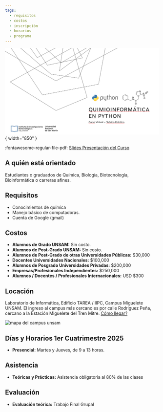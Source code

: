```yaml
---
tags:
  - requisitos
  - costos
  - inscripción
  - horarios
  - programa
---
```



<!--
## Correlativas para alumnos de grado UNSAM

* CB14 Estadistica Aplicada
* CB07 Biología Molecular

-->
![Banner](img/intro.png){ width="850" }

:fontawesome-regular-file-pdf: [Slides Presentación del Curso](https://drive.google.com/file/d/1OI-t43zqHLL8JUUM9VmXg3mgSsnpLerI/view?usp=sharing)

## A quién está orientado
Estudiantes o graduados de Química, Biología, Biotecnología, Bioinformática o carreras afines.

## Requisitos

* Conocimientos de química
* Manejo básico de computadoras.
* Cuenta de Google (gmail)

## Costos

* **Alumnos de Grado UNSAM:** Sin costo. 
* **Alumnos de Post-Grado UNSAM:** Sin costo. 
* **Alumnos de Post-Grado de otras Universidades Públicas:** $30,000
* **Docentes Universidades Nacionales:** $100,000
* **Alumnos de Posgrado Universidades Privadas:** $200,000
* **Empresas/Profesionales Independientes:** $250,000
* **Alumnos / Docentes / Profesionales Internacionales:** USD $300

## Locación

Laboratorio de Informática, Edificio TAREA / IIPC, Campus Miguelete UNSAM. El ingreso al campus más cercano es por calle Rodriguez Peña, cercano a la Estación Miguelete del Tren Mitre. [Cómo llegar?](https://www.unsam.edu.ar/home/como_llegar.php)

![mapa del campus unsam](img/mapa-campus-unsam.png)


## Días y Horarios 1er Cuatrimestre 2025 

* **Presencial:** Martes y Jueves, de 9 a 13 horas.

## Asistencia

* **Teóricas y Prácticas:** Asistencia obligatoria al 80% de las clases

## Evaluación

* **Evaluación teórica:**
Trabajo Final Grupal

<!--
* **Promoción:** 
Todas las instancias evaluatorias (teórico + práctico) con puntaje de 7 o más.
* **Examen Final:** En caso de instancias evaluatorias aprobadas con 5, o en caso de tener que recuperar. 
* **Recursa:** En caso de no cumplir con requisito de asistencia o instancias evaluatorias no aprobadas.
  

## Inscripción

Para inscribirte vas a necesitar:

- Si sos alumno UNSAM:
    * [x] Tu número de legajo
- Si sos posgrado, investigador o trabajas en la industria:
    * [x] Breve descripción de tu línea de trabajo
    * [x] Carta de motivación

- Si vas a solicitar beca:

### Cierre de Inscripción

01 de Junio, 2023

### Notificación de Aceptación

Los cupos para estudiantes de posgrado, investigadores y trabajadores de la industria son limitados.

Aquellas personas que sean aceptadas para el curso serán notficadas el 06 de Junio, 2023

[Inscribirse](https://forms.gle/bsm4kCkggLhEvutB8){ .md-button .md-button--primary }
-->